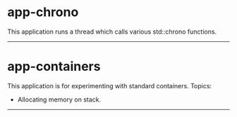 # app-chrono

This application runs a thread which calls various std::chrono functions.


***

# app-containers

This application is for experimenting with standard containers.
Topics:
* Allocating memory on stack.

***